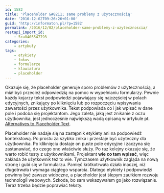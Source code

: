 ```yaml
---
id: 1582
title: 'Placeholder &#8211; same problemy z użytecznością'
date: '2016-12-02T09:26:26+01:00'
guid: 'http://informaton.pl/?p=1582'
permalink: /2016/12/02/placeholder-same-problemy-z-uzytecznoscia/
restapi_import_id:
    - 5ca8405547793
categories:
    - artykuły
tags:
    - etykiety
    - fokus
    - formularze
    - klawiatura
    - placeholder
---
```


Okazuje się, że placeholder generuje sporo problemów z użytecznością, a miał być przecież odpowiedzią na pomoc w wypełnianiu formularzy. Pewnie każdy kojarzy tekst podpowiedzi pojawiający się najczęściej w polach edycyjnych, znikający po kliknięciu lub po rozpoczęciu wpisywania zawartości przez użytkownika. Tekst podpowiada co i jak wpisać w dane pole i podoba się projektantom. Jego zaleta, jaką jest znikanie z oczu użytkownika, jest jednocześnie największą wadą opisaną w artykule pt. [Alternatives to Placeholder Text](https://uxdesign.cc/alternatives-to-placeholder-text-13f430abc56f).

Placeholder nie nadaje się na zastępnik etykiety ani na podpowiedź kontekstową. Po prostu za szybko znika i przestaje być użyteczny dla użytkownika. Po kliknięciu dostaje on puste pole edycyjne i zaczyna się zastanawiać, do czego ono właściwie służy. Po raz kolejny okazuje się, że warto robić testy z użytkownikami. Projektant **wie co tam wpisać**, więc zakłada że użytkownik też to wie. Tymczasem użytkownik zagląda na nową stronę i gubi się w formularzu. Pamięć krótkotrwała działa inaczej, niż długotrwała i wymaga ciągłego wsparcia. Dlatego etykiety i podpowiedzi powinny być zawsze widoczne, a placeholder jest ślepym zaułkiem rozwoju technologii webowych. Szkoda, bo sam wskazywałem go jako rozwiązanie. Teraz trzeba będzie poprawiać teksty.
